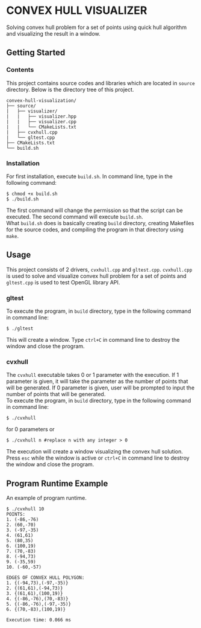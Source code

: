 # CONVEX HULL VISUALIZER
Solving convex hull problem for a set of points using quick hull algorithm and visualizing the result in a window.

## Getting Started
### Contents
This project contains source codes and libraries which are located in `source` directory. Below is the directory tree of this project.
```
convex-hull-visualization/
├── source/
|   ├── visualizer/
|   |   ├── visualizer.hpp
|   |   ├── visualizer.cpp
|   |   └── CMakeLists.txt
|   ├── cvxhull.cpp
|   └── gltest.cpp
├── CMakeLists.txt
└── build.sh
```
### Installation
For first installation, execute `build.sh`. In command line, type in the following command:
```
$ chmod +x build.sh
$ ./build.sh
```
The first command will change the permission so that the script can be executed. The second command will execute `build.sh`.  
What `build.sh` does is basically creating `build` directory, creating Makefiles for the source codes, and compiling the program in that directory using `make`.  

## Usage
This project consists of 2 drivers, `cvxhull.cpp` and `gltest.cpp`. `cvxhull.cpp` is used to solve and visualize convex hull problem for a set of points and `gltest.cpp` is used to test OpenGL library API.
### gltest
To execute the program, in `build` directory, type in the following command in command line:
```
$ ./gltest
```
This will create a window. Type `ctrl+C` in command line to destroy the window and close the program.
### cvxhull
The `cvxhull` executable takes 0 or 1 parameter with the execution. If 1 parameter is given, it will take the parameter as the number of points that will be generated. If 0 parameter is given, user will be prompted to input the number of points that will be generated.  
To execute the program, in `build` directory, type in the following command in command line:
```
$ ./cvxhull
```
for 0 parameters or
```
$ ./cvxhull n #replace n with any integer > 0
```
The execution will create a window visualizing the convex hull solution. Press `esc` while the window is active or `ctrl+C` in command line to destroy the window and close the program.
## Program Runtime Example
An example of program runtime.
```
$ ./cvxhull 10
POINTS:
1. (-86,-76)
2. (60,-70)
3. (-97,-35)
4. (61,61)
5. (80,35)
6. (100,19)
7. (70,-83)
8. (-94,73)
9. (-35,59)
10. (-60,-57)

EDGES OF CONVEX HULL POLYGON: 
1. {(-94,73),(-97,-35)}
2. {(61,61),(-94,73)}
3. {(61,61),(100,19)}
4. {(-86,-76),(70,-83)}
5. {(-86,-76),(-97,-35)}
6. {(70,-83),(100,19)}

Execution time: 0.066 ms
```
